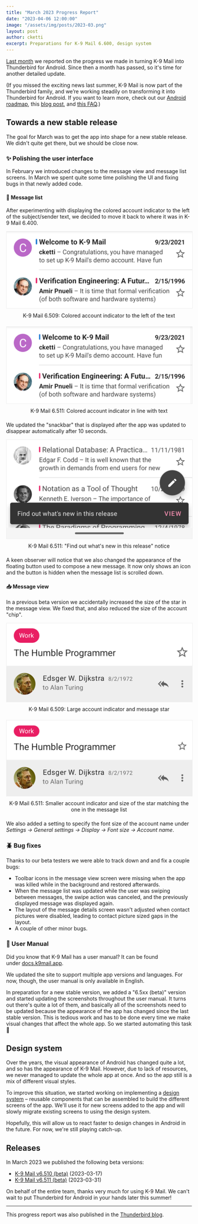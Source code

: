 ```yaml
---
title: "March 2023 Progress Report"
date: "2023-04-06 12:00:00"
image: "/assets/img/posts/2023-03.png"
layout: post
author: cketti
excerpt: Preparations for K-9 Mail 6.600, design system
---
```


[Last month](/2023/03/02/K-9-Mail-in-February-2023) we reported on the progress we made in turning K-9 Mail into Thunderbird for Android. Since then a month has passed, so it's time for another detailed update.

(If you missed the exciting news last summer, K-9 Mail is now part of the Thunderbird family, and we’re working steadily on transforming it into Thunderbird for Android. If you want to learn more, check out our [Android roadmap](https://developer.thunderbird.net/planning/android-roadmap), this [blog post](https://blog.thunderbird.net/2022/06/revealed-thunderbird-on-android-plans-k9/), and [this FAQ](https://blog.thunderbird.net/2022/06/faq-thunderbird-mobile-and-k-9-mail/).)


## Towards a new stable release

The goal for March was to get the app into shape for a new stable release. We didn't quite get there, but we should be close now.


### ✨ Polishing the user interface

In February we introduced changes to the message view and message list screens. In March we spent quite some time polishing the UI and fixing bugs in that newly added code.


#### 📃 Message list

After experimenting with displaying the colored account indicator to the left of the subject/sender text, we decided to move it back to where it was in K-9 Mail 6.400.

<div><img style="border: 1px solid #eee" src="/assets/img/posts/2023-03-6.509_account_indicators.png"></div>
<div style="text-align: center; margin-top: 0.5em; margin-bottom: 1.5em;">K-9 Mail 6.509: Colored account indicator to the left of the text</div>

<div><img style="border: 1px solid #eee" src="/assets/img/posts/2023-03-6.511_account_indicators.png"></div>
<div style="text-align: center; margin-top: 0.5em; margin-bottom: 1.5em;">K-9 Mail 6.511: Colored account indicator in line with text</div>

We updated the "snackbar" that is displayed after the app was updated to disappear automatically after 10 seconds.

<div><img style="border: 1px solid #eee" src="/assets/img/posts/2023-03-6.511_recent_changes_snackbar.png"></div>
<div style="text-align: center; margin-top: 0.5em; margin-bottom: 1.5em;">K-9 Mail 6.511: "Find out what's new in this release" notice</div>

A keen observer will notice that we also changed the appearance of the floating button used to compose a new message. It now only shows an icon and the button is hidden when the message list is scrolled down.

#### 📥 Message view

In a previous beta version we accidentally increased the size of the star in the message view. We fixed that, and also reduced the size of the account "chip".

<div><img style="border: 1px solid #eee" src="/assets/img/posts/2023-03-6.509_message_header.png"></div>
<div style="text-align: center; margin-top: 0.5em; margin-bottom: 1.5em;">K-9 Mail 6.509: Large account indicator and message star</div>

<div><img style="border: 1px solid #eee" src="/assets/img/posts/2023-03-6.511_message_header.png"></div>
<div style="text-align: center; margin-top: 0.5em; margin-bottom: 1.5em;">K-9 Mail 6.511: Smaller account indicator and size of the star matching the one in the message list</div>

We also added a setting to specify the font size of the account name under *Settings → General settings → Display → Font size → Account name*.


### 🪲 Bug fixes

Thanks to our beta testers we were able to track down and and fix a couple bugs:

- Toolbar icons in the message view screen were missing when the app was killed while in the background and restored afterwards.
- When the message list was updated while the user was swiping between messages, the swipe action was canceled, and the previously displayed message was displayed again.
- The layout of the message details screen wasn't adjusted when contact pictures were disabled, leading to contact picture sized gaps in the layout.
- A couple of other minor bugs.


### 📃 User Manual

Did you know that K-9 Mail has a user manual? It can be found under [docs.k9mail.app](https://docs.k9mail.app/).

We updated the site to support multiple app versions and languages. For now, though, the user manual is only available in English.

In preparation for a new stable version, we added a "6.5xx (beta)" version and started updating the screenshots throughout the user manual. It turns out there's quite a lot of them, and basically all of the screenshots need to be updated because the appearance of the app has changed since the last stable version. This is tedious work and has to be done every time we make visual changes that affect the whole app. So we started automating this task 🤖


## Design system

Over the years, the visual appearance of Android has changed quite a lot, and so has the appearance of K-9 Mail. However, due to lack of resources, we never managed to update the whole app at once. And so the app still is a mix of different visual styles.

To improve this situation, we started working on implementing a [design system](https://en.wikipedia.org/wiki/Design_system) – reusable components that can be assembled to build the different screens of the app. We'll use it for new screens added to the app and will slowly migrate existing screens to using the design system.

Hopefully, this will allow us to react faster to design changes in Android in the future. For now, we're still playing catch-up.


## Releases

In March 2023 we published the following beta versions:

* [K-9 Mail v6.510 (beta)](https://github.com/thunderbird/thunderbird-android/releases/tag/6.510) (2023-03-17)
* [K-9 Mail v6.511 (beta)](https://github.com/thunderbird/thunderbird-android/releases/tag/6.511) (2023-03-31)


On behalf of the entire team, thanks very much for using K-9 Mail. We can't wait to put Thunderbird for Android in your hands later this summer!

---

This progress report was also published in the [Thunderbird blog](https://blog.thunderbird.net/2023/04/thunderbird-for-android-k-9-mail-march-progress-report/).
